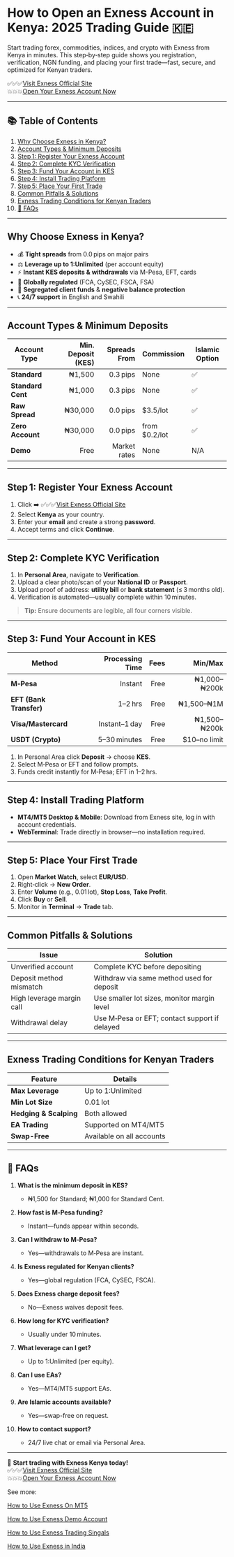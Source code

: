 # How to Open an Exness Account in Kenya: 2025 Trading Guide 🇰🇪

Start trading forex, commodities, indices, and crypto with Exness from Kenya in minutes. This step‑by‑step guide shows you registration, verification, NGN funding, and placing your first trade—fast, secure, and optimized for Kenyan traders.

✅✅✅[Visit Exness Official Site](https://one.exnesstrack.org/a/newup2)  
💥💥💥[Open Your Exness Account Now](https://one.exnesstrack.org/boarding/sign-up/a/newup2)  

---

## 📚 Table of Contents

1. [Why Choose Exness in Kenya?](#why-choose-exness-in-kenya)  
2. [Account Types & Minimum Deposits](#account-types--minimum-deposits)  
3. [Step 1: Register Your Exness Account](#step-1-register-your-exness-account)  
4. [Step 2: Complete KYC Verification](#step-2-complete-kyc-verification)  
5. [Step 3: Fund Your Account in KES](#step-3-fund-your-account-in-kes)  
6. [Step 4: Install Trading Platform](#step-4-install-trading-platform)  
7. [Step 5: Place Your First Trade](#step-5-place-your-first-trade)  
8. [Common Pitfalls & Solutions](#common-pitfalls--solutions)  
9. [Exness Trading Conditions for Kenyan Traders](#exness-trading-conditions-for-kenyan-traders)  
10. [📌 FAQs](#faqs)  

---

## Why Choose Exness in Kenya?

- 💰 **Tight spreads** from 0.0 pips on major pairs  
- ⚖️ **Leverage up to 1:Unlimited** (per account equity)  
- ⚡ **Instant KES deposits & withdrawals** via M-Pesa, EFT, cards  
- 🔐 **Globally regulated** (FCA, CySEC, FSCA, FSA)  
- 🏦 **Segregated client funds** & **negative balance protection**  
- 📞 **24/7 support** in English and Swahili  

---

## Account Types & Minimum Deposits

| Account Type       | Min. Deposit (KES) | Spreads From | Commission    | Islamic Option |
|--------------------|-------------------:|-------------:|---------------|----------------|
| **Standard**       | ₦1,500             | 0.3 pips     | None          | ✅              |
| **Standard Cent**  | ₦1,000             | 0.3 pips     | None          | ✅              |
| **Raw Spread**     | ₦30,000            | 0.0 pips     | $3.5/lot      | ✅              |
| **Zero Account**   | ₦30,000            | 0.0 pips     | from $0.2/lot | ✅              |
| **Demo**           | Free               | Market rates | None          | N/A             |

---

## Step 1: Register Your Exness Account

1. Click ➡️ ✅✅✅[Visit Exness Official Site](https://one.exnesstrack.org/a/newup2)  
2. Select **Kenya** as your country.  
3. Enter your **email** and create a strong **password**.  
4. Accept terms and click **Continue**.  

---

## Step 2: Complete KYC Verification

1. In **Personal Area**, navigate to **Verification**.  
2. Upload a clear photo/scan of your **National ID** or **Passport**.  
3. Upload proof of address: **utility bill** or **bank statement** (≤ 3 months old).  
4. Verification is automated—usually complete within 10 minutes.  

> **Tip:** Ensure documents are legible, all four corners visible.

---

## Step 3: Fund Your Account in KES

| Method               | Processing Time | Fees | Min/Max       |
|----------------------|----------------:|-----:|--------------:|
| **M‑Pesa**           | Instant         | Free | ₦1,000–₦200k |
| **EFT (Bank Transfer)** | 1–2 hrs      | Free | ₦1,500–₦1M   |
| **Visa/Mastercard**  | Instant–1 day   | Free | ₦1,500–₦200k |
| **USDT (Crypto)**    | 5–30 minutes    | Free | $10–no limit |

1. In Personal Area click **Deposit** → choose **KES**.  
2. Select M‑Pesa or EFT and follow prompts.  
3. Funds credit instantly for M‑Pesa; EFT in 1–2 hrs.

---

## Step 4: Install Trading Platform

- **MT4/MT5 Desktop & Mobile**: Download from Exness site, log in with account credentials.  
- **WebTerminal**: Trade directly in browser—no installation required.  

---

## Step 5: Place Your First Trade

1. Open **Market Watch**, select **EUR/USD**.  
2. Right‑click → **New Order**.  
3. Enter **Volume** (e.g., 0.01 lot), **Stop Loss**, **Take Profit**.  
4. Click **Buy** or **Sell**.  
5. Monitor in **Terminal** → **Trade** tab.  

---

## Common Pitfalls & Solutions

| Issue                          | Solution                                      |
|--------------------------------|-----------------------------------------------|
| Unverified account             | Complete KYC before depositing                 |
| Deposit method mismatch        | Withdraw via same method used for deposit      |
| High leverage margin call      | Use smaller lot sizes, monitor margin level    |
| Withdrawal delay               | Use M‑Pesa or EFT; contact support if delayed  |

---

## Exness Trading Conditions for Kenyan Traders

| Feature                 | Details                          |
|-------------------------|----------------------------------|
| **Max Leverage**        | Up to 1:Unlimited                |
| **Min Lot Size**        | 0.01 lot                         |
| **Hedging & Scalping**  | Both allowed                     |
| **EA Trading**          | Supported on MT4/MT5             |
| **Swap-Free**           | Available on all accounts        |

---

## 📌 FAQs

1. **What is the minimum deposit in KES?**  
   - ₦1,500 for Standard; ₦1,000 for Standard Cent.  

2. **How fast is M‑Pesa funding?**  
   - Instant—funds appear within seconds.  

3. **Can I withdraw to M‑Pesa?**  
   - Yes—withdrawals to M‑Pesa are instant.  

4. **Is Exness regulated for Kenyan clients?**  
   - Yes—global regulation (FCA, CySEC, FSCA).  

5. **Does Exness charge deposit fees?**  
   - No—Exness waives deposit fees.  

6. **How long for KYC verification?**  
   - Usually under 10 minutes.  

7. **What leverage can I get?**  
   - Up to 1:Unlimited (per equity).  

8. **Can I use EAs?**  
   - Yes—MT4/MT5 support EAs.  

9. **Are Islamic accounts available?**  
   - Yes—swap-free on request.  

10. **How to contact support?**  
    - 24/7 live chat or email via Personal Area.  

---

🚀 **Start trading with Exness Kenya today!**  
✅✅✅[Visit Exness Official Site](https://one.exnesstrack.org/a/newup2)  
💥💥💥[Open Your Exness Account Now](https://one.exnesstrack.org/boarding/sign-up/a/newup2)  

See more: 

[How to Use Exness On MT5](https://github.com/ForexTradingDev/Trade/blob/main/How%20to%20Use%20Exness%20On%20MT5%3F%20Trading%20Guide.md)

[How to Use Exness Demo Account](https://github.com/ForexTradingDev/Exness-Trade/blob/main/How%20to%20Use%20Exness%20Demo%20Account%3F%20Trading%20Guide.md)

[How to Use Exness Trading Singals](https://github.com/ForexTradingDev/Exness-Trade/blob/main/How%20to%20Use%20Exness%20Trading%20Singals%3F%20Trading%20Guide.md)

[How to Use Exness in India](https://github.com/ForexTradingDev/Exness-Trade/blob/main/How%20to%20Use%20Exness%20in%20India%3F%20Trading%20Guide.md)
